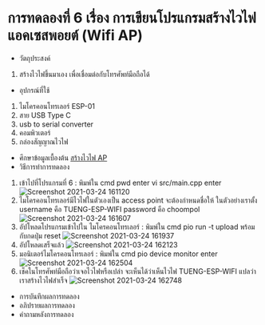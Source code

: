 # การทดลองที่ 6 เรื่อง การเขียนโปรแกรมสร้างไวไฟแอคเซสพอยต์ (Wifi AP)
* วัตถุประสงค์
 1. สร้างไวไฟขึ้นมาเอง เพื่อเชื่อมต่อกับโทรศัพท์มือถือได้
* อุปกรณ์ที่ใช้
 1. ไมโครคอนโทรเลอร์ ESP-01
 2. สาย USB Type C
 3. usb to serial converter
 4. คอมพิวเตอร์ 
 5. กล่องสัญญาณไวไฟ
* ศึกษาข้อมูลเบื้องต้น 
  [สร้างไวไฟ AP](https://www.ioxhop.com/article/71/esp32-%E0%B9%80%E0%B8%9A%E0%B8%B7%E0%B9%89%E0%B8%AD%E0%B8%87%E0%B8%95%E0%B9%89%E0%B8%99-%E0%B8%9A%E0%B8%97%E0%B8%97%E0%B8%B5%E0%B9%88-10-%E0%B8%81%E0%B8%B2%E0%B8%A3%E0%B9%83%E0%B8%8A%E0%B9%89%E0%B8%87%E0%B8%B2%E0%B8%99-wifi)
* วิธีการทำการทดลอง
 1. เข้าไปที่โปรแกรมที่ 6 : พิมพ์ใน cmd pwd enter vi src/main.cpp enter ![Screenshot 2021-03-24 161120](https://user-images.githubusercontent.com/80879651/112284283-a8945b00-8cbb-11eb-85d1-c6866129d9c6.png)
 2. ไมโครคอนโทรเลอร์มีไวไฟในตัวเองเป็น access point จะต้องกำหนดชื่อให้ ในตัวอย่างเราตั้ง username คือ TUENG-ESP-WIFI password คือ choompol ![Screenshot 2021-03-24 161607](https://user-images.githubusercontent.com/80879651/112284843-412adb00-8cbc-11eb-812c-e4b31a6dc86f.png)
 3. อัปโหลดโปรแกรมเข้าไปใน ไมโครคอนโทรเลอร์ : พิมพ์ใน cmd pio run -t upload พร้อมกับกดปุ่ม reset ![Screenshot 2021-03-24 161937](https://user-images.githubusercontent.com/80879651/112285305-beeee680-8cbc-11eb-9996-6850d8164faf.png)
 4. อัปโหลดเสร็จแล้ว ![Screenshot 2021-03-24 162123](https://user-images.githubusercontent.com/80879651/112285539-007f9180-8cbd-11eb-967a-8c983a9a838a.png)
 5. มอนิเตอร์ไมโครคอนโทรเลอร์ : พิมพ์ใน cmd pio device monitor enter ![Screenshot 2021-03-24 162504](https://user-images.githubusercontent.com/80879651/112286059-826fba80-8cbd-11eb-82ef-3ec392d16beb.png)
 6. เช็คในโทรศัพท์มือถือว่าเจอไวไฟหรือเปล่า จะเห็นได้ว่าเห็นไวไฟ TUENG-ESP-WIFI แปลว่าเราสร้างไวไฟสำเร็จ
![Screenshot 2021-03-24 162748](https://user-images.githubusercontent.com/80879651/112286425-e3978e00-8cbd-11eb-9ba6-304e04a1bc57.png)
* การบันทึกผลการทดลอง
* อภิปรายผลการทดลอง
* คำถามหลังการทดลอง
